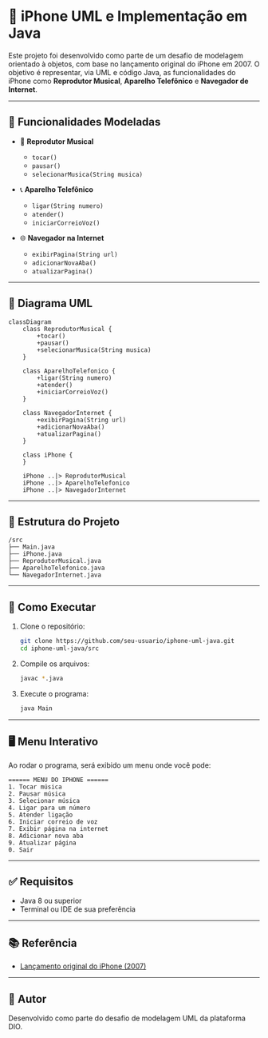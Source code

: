 # 📱 iPhone UML e Implementação em Java

Este projeto foi desenvolvido como parte de um desafio de modelagem orientado à objetos, com base no lançamento original do iPhone em 2007. O objetivo é representar, via UML e código Java, as funcionalidades do iPhone como **Reprodutor Musical**, **Aparelho Telefônico** e **Navegador de Internet**.

---

## 📌 Funcionalidades Modeladas

- 🎵 **Reprodutor Musical**
  - `tocar()`
  - `pausar()`
  - `selecionarMusica(String musica)`

- 📞 **Aparelho Telefônico**
  - `ligar(String numero)`
  - `atender()`
  - `iniciarCorreioVoz()`

- 🌐 **Navegador na Internet**
  - `exibirPagina(String url)`
  - `adicionarNovaAba()`
  - `atualizarPagina()`

---

## 📐 Diagrama UML

```mermaid
classDiagram
    class ReprodutorMusical {
        +tocar()
        +pausar()
        +selecionarMusica(String musica)
    }

    class AparelhoTelefonico {
        +ligar(String numero)
        +atender()
        +iniciarCorreioVoz()
    }

    class NavegadorInternet {
        +exibirPagina(String url)
        +adicionarNovaAba()
        +atualizarPagina()
    }

    class iPhone {
    }

    iPhone ..|> ReprodutorMusical
    iPhone ..|> AparelhoTelefonico
    iPhone ..|> NavegadorInternet
```

---

## 📁 Estrutura do Projeto

```
/src
├── Main.java
├── iPhone.java
├── ReprodutorMusical.java
├── AparelhoTelefonico.java
└── NavegadorInternet.java
```

---

## 🧪 Como Executar

1. Clone o repositório:
   ```bash
   git clone https://github.com/seu-usuario/iphone-uml-java.git
   cd iphone-uml-java/src
   ```

2. Compile os arquivos:
   ```bash
   javac *.java
   ```

3. Execute o programa:
   ```bash
   java Main
   ```

---

## 🖥️ Menu Interativo

Ao rodar o programa, será exibido um menu onde você pode:

```
====== MENU DO IPHONE ======
1. Tocar música
2. Pausar música
3. Selecionar música
4. Ligar para um número
5. Atender ligação
6. Iniciar correio de voz
7. Exibir página na internet
8. Adicionar nova aba
9. Atualizar página
0. Sair
```

---

## ✅ Requisitos

- Java 8 ou superior
- Terminal ou IDE de sua preferência

---

## 📚 Referência

- [Lançamento original do iPhone (2007)](https://www.youtube.com/watch?v=9hUIxyE2Ns8)

---

## 🧠 Autor

Desenvolvido como parte do desafio de modelagem UML da plataforma DIO.
